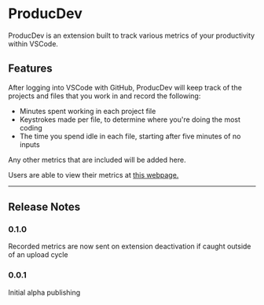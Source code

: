 # ProducDev

ProducDev is an extension built to track various metrics of your productivity within VSCode.

## Features

After logging into VSCode with GitHub, ProducDev will keep track of the projects and files that you work in and record the following:

- Minutes spent working in each project file
- Keystrokes made per file, to determine where you're doing the most coding
- The time you spend idle in each file, starting after five minutes of no inputs

Any other metrics that are included will be added here.

Users are able to view their metrics at [this webpage.](https://producdev-1277b.web.app/)

***
## Release Notes
### 0.1.0

Recorded metrics are now sent on extension deactivation if caught outside of an upload cycle

### 0.0.1

Initial alpha publishing
